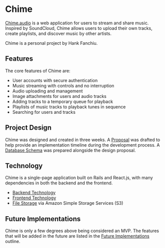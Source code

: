 # Chime

[Chime.audio][chime] is a web application for users to stream and share music. Inspired by SoundCloud, Chime allows users to upload their own tracks, create playlists, and discover music by other artists.

Chime is a personal project by Hank Fanchiu.

## Features

The core features of Chime are:

- User accounts with secure authentication
- Music streaming with controls and no interruption
- Audio uploading and management
- Image attachments for users and audio tracks
- Adding tracks to a temporary queue for playback
- Playlists of music tracks to playback tunes in sequence
- Searching for users and tracks

## Project Design

Chime was designed and created in three weeks. A [Proposal][proposal] was drafted to help provide an implementation timeline during the development process. A [Database Schema][schema] was prepared alongside the design proposal.

## Technology

Chime is a single-page application built on Rails and React.js, with many dependencies in both the backend and the frontend.

- [Backend Technology][backend]
- [Frontend Technology][frontend]
- [File Storage][file storage] via Amazon Simple Storage Services (S3)

## Future Implementations

Chime is only a few degrees above being considered an MVP. The features that will be added in the future are listed in the [Future Implementations][future] outline.

[chime]: http://chime.audio
[proposal]: ./docs/proposal.md
[schema]: ./docs/schema.md
[backend]: ./docs/backend.md
[frontend]: ./docs/frontend.md
[file storage]: ./docs/file_storage.md
[future]: ./docs/future.md
